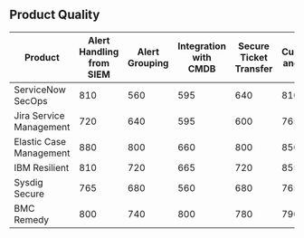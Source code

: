 
## Product Quality
| Product                        | Alert Handling from SIEM | Alert Grouping | Integration with CMDB | Secure Ticket Transfer | Customization and Flexibility | Scalability | Retracing to SIEM Tool | Total Score |
|--------------------------------|---------------------------|----------------|-----------------------|------------------------|-------------------------------|-------------|------------------------|-------------|
| ServiceNow SecOps              | 810                       | 560            | 595                   | 640                    | 810                           | 680         | 810                    | 5105        |
| Jira Service Management        | 720                       | 640            | 595                   | 600                    | 765                           | 640         | 765                    | 4725        |
| Elastic Case Management       | 880                       | 800            | 660                   | 800                    | 850                           | 750         | 880                    | 6620        |
| IBM Resilient                  | 810                       | 720            | 665                   | 720                    | 855                           | 855         | 810                    | 5545        |
| Sysdig Secure                 | 765                       | 680            | 560                   | 680                    | 765                           | 680         | 765                    | 4895        |
| BMC Remedy                    | 800                       | 740            | 800                   | 780                    | 790                           | 770         | 800                    | 6480        |


